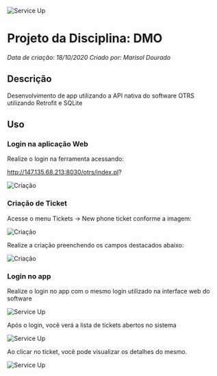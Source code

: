 ![Service Up](https://www.acc.eng.br/accwp/wp-content/uploads/2018/07/download.png)

# Projeto da Disciplina: DMO

*Data de criação: 18/10/2020*
*Criado por: Marisol Dourado*

## Descrição

Desenvolvimento de app utilizando a API nativa do software OTRS utilizando Retrofit e SQLite

## Uso

### Login na aplicação Web

Realize o login na ferramenta acessando: 

http://147.135.68.213:8030/otrs/index.pl?

![Criação](https://storage.googleapis.com/serviceup/Teste/login.png)


### Criação de Ticket

Acesse o menu Tickets -> New phone ticket conforme a imagem:

![Criação](https://storage.googleapis.com/serviceup/Teste/new_phone_ticket.png)

Realize a criação preenchendo os campos destacados abaixo:

![Criação](https://storage.googleapis.com/serviceup/Teste/create_ticket_1.png)

### Login no app

Realize o login no app com o mesmo login utilizado na interface web do software

![Service Up](https://storage.googleapis.com/serviceup/Teste/app_login.png)


Após o login, você verá a lista de tickets abertos no sistema

![Service Up](https://storage.googleapis.com/serviceup/Teste/app_list.png)

Ao clicar no ticket, você pode visualizar os detalhes do mesmo.

![Service Up](https://storage.googleapis.com/serviceup/Teste/app_info.png)
